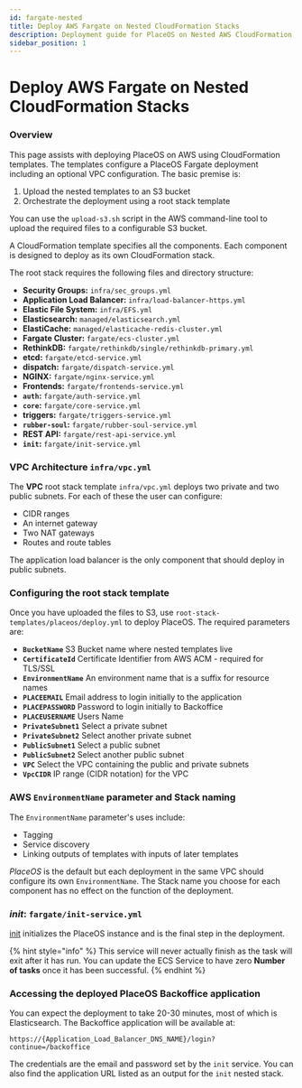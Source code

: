 ```yaml
---
id: fargate-nested
title: Deploy AWS Fargate on Nested CloudFormation Stacks
description: Deployment guide for PlaceOS on Nested AWS CloudFormation templates.
sidebar_position: 1
---
```


# Deploy AWS Fargate on Nested CloudFormation Stacks

### Overview

This page assists with deploying PlaceOS on AWS using CloudFormation templates. The templates configure a PlaceOS Fargate deployment including an optional VPC configuration. The basic premise is:

1. Upload the nested templates to an S3 bucket
2. Orchestrate the deployment using a root stack template

You can use the `upload-s3.sh` script in the AWS command-line tool to upload the required files to a configurable S3 bucket.

A CloudFormation template specifies all the components. Each component is designed to deploy as its own CloudFormation stack.

The root stack requires the following files and directory structure:

* **Security Groups:** `infra/sec_groups.yml`
* **Application Load Balancer:** `infra/load-balancer-https.yml`
* **Elastic File System:** `infra/EFS.yml`
* **Elasticsearch:** `managed/elasticsearch.yml`
* **ElastiCache:** `managed/elasticache-redis-cluster.yml`
* **Fargate Cluster:** `fargate/ecs-cluster.yml`
* **RethinkDB:** `fargate/rethinkdb/single/rethinkdb-primary.yml`
* **etcd:** `fargate/etcd-service.yml`
* **dispatch:** `fargate/dispatch-service.yml`
* **NGINX:** `fargate/nginx-service.yml`
* **Frontends:** `fargate/frontends-service.yml`
* **`auth`:** `fargate/auth-service.yml`
* **`core`:** `fargate/core-service.yml`
* **triggers:** `fargate/triggers-service.yml`
* **`rubber-soul`:** `fargate/rubber-soul-service.yml`
* **REST API:** `fargate/rest-api-service.yml`
* **`init`:** `fargate/init-service.yml`

### VPC Architecture `infra/vpc.yml` <a href="#architecture" id="architecture"></a>

The **VPC** root stack template `infra/vpc.yml` deploys two private and two public subnets. For each of these the user can configure:

* CIDR ranges
* An internet gateway
* Two NAT gateways
* Routes and route tables

The application load balancer is the only component that should deploy in public subnets.

### Configuring the root stack template <a href="#stack-configuration" id="stack-configuration"></a>

Once you have uploaded the files to S3, use `root-stack-templates/placeos/deploy.yml` to deploy PlaceOS. The required parameters are:

* **`BucketName`** S3 Bucket name where nested templates live
* **`CertificateId`** Certificate Identifier from AWS ACM - required for TLS/SSL
* **`EnvironmentName`** An environment name that is a suffix for resource names
* **`PLACEEMAIL`** Email address to login initially to the application
* **`PLACEPASSWORD`** Password to login initially to Backoffice
* **`PLACEUSERNAME`** Users Name
* **`PrivateSubnet1`** Select a private subnet
* **`PrivateSubnet2`** Select another private subnet
* **`PublicSubnet1`** Select a public subnet
* **`PublicSubnet2`** Select another public subnet
* **`VPC`** Select the VPC containing the public and private subnets
* **`VpcCIDR`** IP range (CIDR notation) for the VPC

### AWS `EnvironmentName` parameter and Stack naming <a href="#environment-name" id="environment-name"></a>

The `EnvironmentName` parameter's uses include:

* Tagging
* Service discovery
* Linking outputs of templates with inputs of later templates

_PlaceOS_ is the default but each deployment in the same VPC should configure its own `EnvironmentName`. The Stack name you choose for each component has no effect on the function of the deployment.

### _init_: `fargate/init-service.yml` <a href="#init" id="init"></a>

[init](https://github.com/PlaceOS/init) initializes the PlaceOS instance and is the final step in the deployment.

{% hint style="info" %}
This service will never actually finish as the task will exit after it has run. You can update the ECS Service to have zero **Number of tasks** once it has been successful.&#x20;
{% endhint %}

### Accessing the deployed PlaceOS Backoffice application <a href="#accessing-backoffice" id="accessing-backoffice"></a>

You can expect the deployment to take 20-30 minutes, most of which is Elasticsearch. The Backoffice application will be available at:

`https://{Application_Load_Balancer_DNS_NAME}/login?continue=/backoffice`

The credentials are the email and password set by the `init` service. You can also find the application URL listed as an output for the `init` nested stack.
